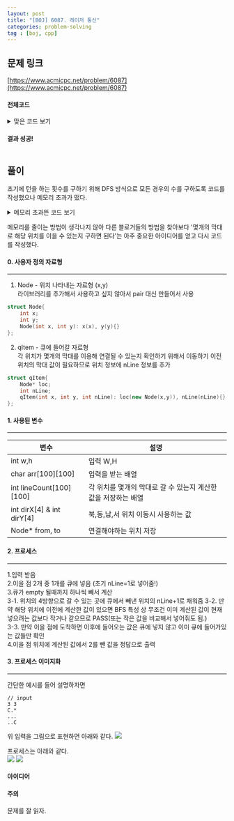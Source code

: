 ```yaml
---
layout: post
title: "[BOJ] 6087. 레이저 통신"
categories: problem-solving
tag : [boj, cpp]
---
```


## 문제 링크<br>
 [https://www.acmicpc.net/problem/6087](https://www.acmicpc.net/problem/6087)<br>


#### 전체코드<br>

<details>
<summary>맞은 코드 보기</summary>
<div markdown="1">

```cpp
// 6087
#include<iostream>
#include<queue>
#define MIN(X,Y)(((X)<(Y))?(X):(Y))
#define SIZE 100

using namespace std;

struct Node{
    int x;
    int y;
    Node(int x, int y): x(x), y(y){}
};
struct qItem{
    Node* loc;
    int nLine;
    qItem(int x, int y, int nLine): loc(new Node(x,y)), nLine(nLine){}
};

int dirX[] = {-1, 0, 1, 0};
int dirY[] = {0, 1, 0, -1};

char arr[SIZE][SIZE];
int lineCount[SIZE][SIZE]={0};
int w,h;
Node* from= nullptr;
Node* to= nullptr;

void bfs(){
    bool reachTo = false;
    queue<qItem*> q;
    lineCount[from->x][from->y] = 1;
    q.push(new qItem(from->x, from->y,1));

    while(!q.empty()){
        Node* target = q.front()->loc;
        int targetnLine = q.front()->nLine;
        q.pop();
        for(int i=0; i<4; i++){
            int newX = target->x+dirX[i];
            int newY = target->y+dirY[i];
            if(newX>=0 && newX<h && newY>=0 && newY<w && arr[newX][newY]!='*'){
                while(newX>=0 && newX<h && newY>=0 && newY<w && arr[newX][newY]!='*'){
                    if(newX==to->x && newY==to->y)
                        reachTo=true;
                    if(lineCount[newX][newY]!=0)
                        MIN(lineCount[newX][newY], targetnLine+1);
                    else {
                        if(!reachTo)
                            q.push(new qItem(newX, newY, targetnLine+1));
                        lineCount[newX][newY] = targetnLine + 1;
                    }
                    newX = newX+dirX[i];
                    newY = newY+dirY[i];
                }
            }
        }
    }
    return;
}

int main(){
    cin>>w>>h;
    cin.ignore();
    for(int i=0; i<h; i++){
        for(int j=0; j<w; j++){
            cin>>arr[i][j];
            if(arr[i][j]=='*') lineCount[i][j] = -1;
            if(arr[i][j]=='C') {
                if(from== nullptr) from = new Node(i,j);
                else to = new Node(i,j);
            }
        }
    }
    // 입력 끝!
    bfs();

    cout<<lineCount[to->x][to->y]-2<<endl;
    return 0;

}
```
</div>
</details>

#### 결과 성공!<br>
![]()

<div class="divider"></div>

## 풀이<br>
초기에 턴을 하는 횟수를 구하기 위해 DFS 방식으로 모든 경우의 수를 구하도록 코드를 작성했으나 메모리 초과가 떴다.  
<details>
<summary>메모리 초과뜬 코드 보기</summary>
<div markdown="1">

```cpp
// 6087 메모리초과
#include<iostream>

#include<stack>

#define MIN(X,Y)(((X)<(Y))?(X):(Y))

#define SIZE 100

#define BLANK 0

#define WALL 1

#define TARGET 2

#define VISITED 3

#define DONE 4

using namespace std;

struct Node{
    int x;
    int y;
    Node(int x, int y): x(x), y(y){}
};
struct sItem{
    Node* loc;
    int dir;
    int turn;
    sItem(int x, int y, int dir, int turn): loc(new Node(x,y)), dir(dir), turn(turn){}
};

int dirX[] = {-1, 0, 1, 0};
int dirY[] = {0, 1, 0, -1};

int arr[SIZE][SIZE];
int w,h, yLimit;
Node* from= nullptr;
Node* to= nullptr;
int result=-1;

void beem(sItem* start){
    if(start->loc->x==to->x && start->loc->y==to->y) {
        if(result==-1) result = start->turn;
        else result = MIN(result, start->turn);
        //cout<<result<<endl;
        return;
    }
    if(result!=-1 && start->turn>result) return;

    arr[start->loc->x][start->loc->y]=VISITED;

    if(start->loc->x==from->x && start->loc->y==from->y){
        for(int i=0; i<4; i++){
            int newX = start->loc->x+dirX[i];
            int newY = start->loc->y+dirY[i];
            if(newX>=0 && newX<h && newY>=0 && newY<w && arr[newX][newY]!=WALL)
                beem(new sItem(newX, newY, i, 0));
        }
    }
    else{
        int dirCount=0;
        while(dirCount<4){
            int newDir = (start->dir+dirCount)%4;
            int newX = start->loc->x+dirX[newDir];
            int newY = start->loc->y+dirY[newDir];
            if(newX>=0 && newX<h && newY>=0 && newY<w && arr[newX][newY]!=WALL && arr[newX][newY]!=VISITED) {
                if (newDir == start->dir)
                    beem(new sItem(newX, newY, newDir, start->turn));
                else
                    beem(new sItem(newX, newY, newDir, start->turn + 1));
            }
            dirCount++;
        }
    }
    arr[start->loc->x][start->loc->y]=BLANK;

    return;
}


int main(){
    int uLoc = 0;
    cin>>w>>h;
    cin.ignore();
    for(int i=0; i<h; i++){
        char buf[SIZE+1];
        cin.getline(buf, SIZE+1);
        for(int j=0; j<w; j++){
            char in = buf[j];
            if(in=='.') arr[i][j] = BLANK;
            if(in=='*') arr[i][j] = WALL;
            if(in=='C') {
                arr[i][j] = TARGET;
                if(from== nullptr) from = new Node(i,j);
                else to = new Node(i,j);
            }
        }
    }
    // 입력 끝!

    beem(new sItem(from->x, from->y, 0, 0));
    cout<<result<<endl;
    return 0;

}

```
</div>
</details>

메모리를 줄이는 방법이 생각나지 않아 다른 블로거들의 방법을 찾아보다 '몇개의 막대로 해당 위치를 이을 수 있는지 구하면 된다'는 아주 중요한 아이디어를 얻고 다시 코드를 작성했다.  

#### 0. 사용자 정의 자료형  
---
1. Node - 위치 나타내는 자료형 (x,y)  
라이브러리를 추가해서 사용하고 싶지 않아서 pair 대신 만들어서 사용  
```cpp
struct Node{
    int x;
    int y;
    Node(int x, int y): x(x), y(y){}
};
```
2. qItem - 큐에 들어갈 자료형  
각 위치가 몇개의 막대를 이용해 연결될 수 있는지 확인하기 위해서 이동하기 이전 위치의 막대 값이 필요하므로 위치 정보에 nLine 정보를 추가  
```cpp
struct qItem{
    Node* loc;
    int nLine;
    qItem(int x, int y, int nLine): loc(new Node(x,y)), nLine(nLine){}
};
```

#### 1. 사용된 변수 
---

| 변수        | 설명           |
| ------------- | ------------- |
| int w,h | 입력 W,H |
| char arr[100][100] | 입력을 받는 배열|  
| int lineCount[100][100] | 각 위치를 몇개의 막대로 갈 수 있는지 계산한 값을 저장하는 배열|
| int dirX[4] & int dirY[4] | 북,동,남,서 위치 이동시 사용하는 값 |
| Node* from, to | 연결해야하는 위치 저장 |

#### 2. 프로세스  
---
1.입력 받음  
2.이을 점 2개 중 1개를 큐에 넣음 (초기 nLine=1로 넣어줌!)  
3.큐가 empty 될때까지 하나씩 빼서 계산  
    3-1. 위치의 4방향으로 갈 수 있는 곳에 큐에서 빼낸 위치의 nLine+1로 채워줌
    3-2. 만약 해당 위치에 이전에 계산한 값이 있으면 BFS 특성 상 무조건 이미 계산된 값이 현재 넣으려는 값보다 작거나 같으므로 PASS(또는 작은 값을 비교해서 넣어줘도 됨.)  
    3-3. 만약 이을 점에 도착하면 이후에 들어오는 값은 큐에 넣지 않고 이미 큐에 들어가있는 값들만 확인  
4.이을 점 위치에 계산된 값에서 2를 뺀 값을 정답으로 출력  

#### 3. 프로세스 이미지화 
---
간단한 예시를 들어 설명하자면   
```
// input 
3 3
C.*
...
..C
```

위 입력을 그림으로 표현하면 아래와 같다. 
![](https://krispedia.github.io/assets/images/boj_6087_ex1.jpg)

프로세스는 아래와 같다.  
![](https://krispedia.github.io/assets/images/boj_6087_ex2.jpg)
![](https://krispedia.github.io/assets/images/boj_6087_ex3.jpg)


#### 아이디어 <br>

#### 주의 <br> 
문제를 잘 읽자. 
